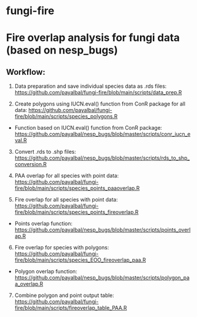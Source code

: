 # fungi-fire
# Fire overlap analysis for fungi data (based on nesp_bugs)

## Workflow:
1. Data preparation and save individual species data as .rds files: https://github.com/payalbal/fungi-fire/blob/main/scripts/data_prep.R  


2. Create polygons using IUCN.eval() function from ConR package for all data: https://github.com/payalbal/fungi-fire/blob/main/scripts/species_polygons.R  

- Function based on IUCN.eval() function from ConR package: https://github.com/payalbal/nesp_bugs/blob/master/scripts/conr_iucn_eval.R 


3. Convert .rds to .shp files: https://github.com/payalbal/nesp_bugs/blob/master/scripts/rds_to_shp_conversion.R   

4. PAA overlap for all species with point data: https://github.com/payalbal/fungi-fire/blob/main/scripts/species_points_paaoverlap.R  


5. Fire overlap for all species with point data: https://github.com/payalbal/fungi-fire/blob/main/scripts/species_points_fireoverlap.R   

- Points overlap function: https://github.com/payalbal/nesp_bugs/blob/master/scripts/points_overlap.R 


6. Fire overlap for species with polygons: https://github.com/payalbal/fungi-fire/blob/main/scripts/species_EOO_fireoverlap_paa.R  

- Polygon overlap function: https://github.com/payalbal/nesp_bugs/blob/master/scripts/polygon_paa_overlap.R  


7. Combine polygon and point output table: https://github.com/payalbal/fungi-fire/blob/main/scripts/fireoverlap_table_PAA.R  



